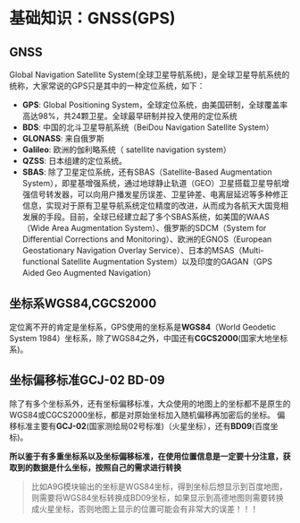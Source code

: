 基础知识：GNSS(GPS)
===


## GNSS

Global Navigation Satellite System(全球卫星导航系统)，是全球卫星导航系统的统称，大家常说的GPS只是其中的一种定位系统，如下：

* **GPS**: Global Positioning System，全球定位系统，由美国研制，全球覆盖率高达98%，共24颗卫星。全球最早研制并投入使用的定位系统
* **BDS**: 中国的北斗卫星导航系统（BeiDou Navigation Satellite System）
* **GLONASS**: 来自俄罗斯
* **Galileo**: 欧洲的伽利略系统（ satellite navigation system）
* **QZSS**: 日本组建的定位系统。
* **SBAS**: 除了卫星定位系统，还有SBAS（Satellite-Based Augmentation System），即星基增强系统，通过地球静止轨道（GEO）卫星搭载卫星导航增强信号转发器，可以向用户播发星历误差、卫星钟差、电离层延迟等多种修正信息，实现对于原有卫星导航系统定位精度的改进，从而成为各航天大国竞相发展的手段。目前，全球已经建立起了多个SBAS系统，如美国的WAAS（Wide Area Augmentation System）、俄罗斯的SDCM（System for Differential Corrections and Monitoring）、欧洲的EGNOS（European Geostationary Navigation Overlay Service）、日本的MSAS（Multi-functional Satellite Augmentation System）以及印度的GAGAN（GPS Aided Geo Augmented Navigation）


## 坐标系WGS84,CGCS2000

定位离不开的肯定是坐标系，GPS使用的坐标系是**WGS84**（World Geodetic System 1984）坐标系，除了WGS84之外，中国还有**CGCS2000**(国家大地坐标系)。

## 坐标偏移标准GCJ-02 BD-09

除了有多个坐标系外，还有坐标偏移标准，大众使用的地图上的坐标都不是原生的WGS84或CGCS2000坐标，都是对原始坐标加入随机偏移再加密后的坐标。
偏移标准主要有**GCJ-02**(国家测绘局02号标准)（火星坐标），还有**BD09**(百度坐标)。

**所以鉴于有多重坐标系以及坐标偏移标准，在使用位置信息是一定要十分注意，获取到的数据是什么坐标，按照自己的需求进行转换**

> 比如A9G模块输出的坐标是WGS84坐标，得到坐标后想显示到百度地图，则需要将WGS84坐标转换成BD09坐标，如果显示到高德地图则需要转换成火星坐标，否则地图上显示的位置可能会有非常大的误差！！！


